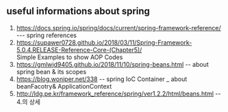 ## useful informations about spring

1. https://docs.spring.io/spring/docs/current/spring-framework-reference/ --- spring references
2. https://supawer0728.github.io/2018/03/11/Spring-Framework-5.0.4.RELEASE-Reference-Core-(Chapter5)/
<br>Simple Examples to show AOP Codes
3. https://gmlwjd9405.github.io/2018/11/10/spring-beans.html -- about spring bean & its scopes
4. https://blog.woniper.net/338 -- spring IoC Container _ about beanFacotry& ApplicationContext
5. http://ldg.pe.kr/framework_reference/spring/ver1.2.2/html/beans.html -- 4.의 상세 
